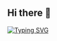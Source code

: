 ## Hi there 👋

[![Typing SVG](https://readme-typing-svg.herokuapp.com/?color=221C35&size=35&center=true&vCenter=true&width=1000&lines=HELLO,+My+name+is+Miguel+Bringel;I'm+20+years+old;I'm+from+Brazil;Data+Scientist;Be+Welcome!+:%29)](https://git.io/typing-svg)
